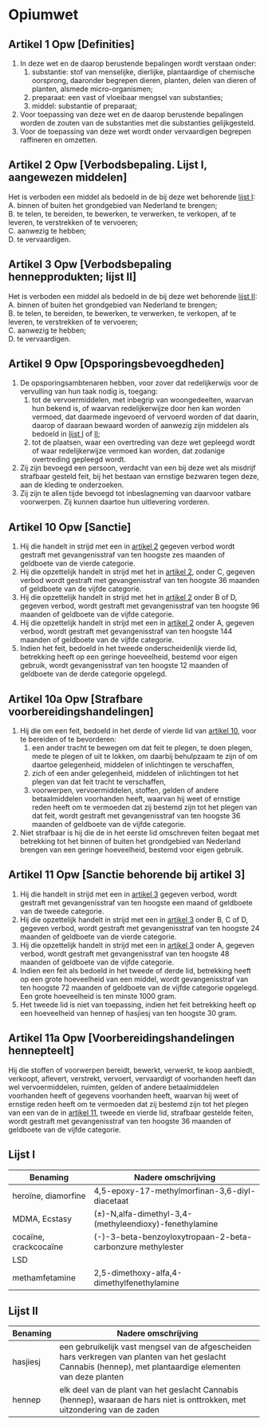 # Opiumwet
## Artikel 1 Opw [Definities]
1. In deze wet en de daarop berustende bepalingen wordt verstaan onder:
    1. substantie: stof van menselijke, dierlijke, plantaardige of chemische oorsprong, daaronder begrepen dieren, planten, delen van dieren of planten, alsmede micro-organismen;
    2. preparaat: een vast of vloeibaar mengsel van substanties;
    3. middel: substantie of preparaat;
2. Voor toepassing van deze wet en de daarop berustende bepalingen worden de zouten van de substanties met die substanties gelijkgesteld.
3. Voor de toepassing van deze wet wordt onder vervaardigen begrepen raffineren en omzetten.

## Artikel 2 Opw [Verbodsbepaling. Lijst I, aangewezen middelen]
Het is verboden een middel als bedoeld in de bij deze wet behorende [lijst I](#lijst-i):  
A. binnen of buiten het grondgebied van Nederland te brengen;  
B. te telen, te bereiden, te bewerken, te verwerken, te verkopen, af te leveren, te verstrekken of te vervoeren;  
C. aanwezig te hebben;  
D. te vervaardigen.

## Artikel 3 Opw [Verbodsbepaling hennepprodukten; lijst II]
Het is verboden een middel als bedoeld in de bij deze wet behorende [lijst II](#lijst-ii):  
A. binnen of buiten het grondgebied van Nederland te brengen;  
B. te telen, te bereiden, te bewerken, te verwerken, te verkopen, af te leveren, te verstrekken of te vervoeren;  
C. aanwezig te hebben;  
D. te vervaardigen.

## Artikel 9 Opw [Opsporingsbevoegdheden]
1. De opsporingsambtenaren hebben, voor zover dat redelijkerwijs voor de vervulling van hun taak nodig is, toegang:
    1. tot de vervoermiddelen, met inbegrip van woongedeelten, waarvan hun bekend is, of waarvan redelijkerwijze door hen kan worden vermoed, dat daarmede ingevoerd of vervoerd worden of dat daarin, daarop of daaraan bewaard worden of aanwezig zijn middelen als bedoeld in [lijst I](#lijst-i) of [II](#lijst-ii);
    2. tot de plaatsen, waar een overtreding van deze wet gepleegd wordt of waar redelijkerwijze vermoed kan worden, dat zodanige overtreding gepleegd wordt.
2. Zij zijn bevoegd een persoon, verdacht van een bij deze wet als misdrijf strafbaar gesteld feit, bij het bestaan van ernstige bezwaren tegen deze, aan de kleding te onderzoeken.
3. Zij zijn te allen tijde bevoegd tot inbeslagneming van daarvoor vatbare voorwerpen. Zij kunnen daartoe hun uitlevering vorderen.

## Artikel 10 Opw [Sanctie]
1. Hij die handelt in strijd met een in [artikel 2](#artikel-2-opw-verbodsbepaling-lijst-i-aangewezen-middelen) gegeven verbod wordt gestraft met gevangenisstraf van ten hoogste zes maanden of geldboete van de vierde categorie.
2. Hij die opzettelijk handelt in strijd met het in [artikel 2](#artikel-2-opw-verbodsbepaling-lijst-i-aangewezen-middelen), onder C, gegeven verbod wordt gestraft met gevangenisstraf van ten hoogste 36 maanden of geldboete van de vijfde categorie.
3. Hij die opzettelijk handelt in strijd met het in [artikel 2](#artikel-2-opw-verbodsbepaling-lijst-i-aangewezen-middelen) onder B of D, gegeven verbod, wordt gestraft met gevangenisstraf van ten hoogste 96 maanden of geldboete van de vijfde categorie.
4. Hij die opzettelijk handelt in strijd met een in [artikel 2](#artikel-2-opw-verbodsbepaling-lijst-i-aangewezen-middelen) onder A, gegeven verbod, wordt gestraft met gevangenisstraf van ten hoogste 144 maanden of geldboete van de vijfde categorie.
5. Indien het feit, bedoeld in het tweede onderscheidenlijk vierde lid, betrekking heeft op een geringe hoeveelheid, bestemd voor eigen gebruik, wordt gevangenisstraf van ten hoogste 12 maanden of geldboete van de derde categorie opgelegd.

## Artikel 10a Opw [Strafbare voorbereidingshandelingen]
1. Hij die om een feit, bedoeld in het derde of vierde lid van [artikel 10](#artikel-10-sanctie), voor te bereiden of te bevorderen:
    1. een ander tracht te bewegen om dat feit te plegen, te doen plegen, mede te plegen of uit te lokken, om daarbij behulpzaam te zijn of om daartoe gelegenheid, middelen of inlichtingen te verschaffen,
    2. zich of een ander gelegenheid, middelen of inlichtingen tot het plegen van dat feit tracht te verschaffen,
    3. voorwerpen, vervoermiddelen, stoffen, gelden of andere betaalmiddelen voorhanden heeft, waarvan hij weet of ernstige reden heeft om te vermoeden dat zij bestemd zijn tot het plegen van dat feit,
wordt gestraft met gevangenisstraf van ten hoogste 36 maanden of geldboete van de vijfde categorie.
2. Niet strafbaar is hij die de in het eerste lid omschreven feiten begaat met betrekking tot het binnen of buiten het grondgebied van Nederland brengen van een geringe hoeveelheid, bestemd voor eigen gebruik.

## Artikel 11 Opw [Sanctie behorende bij artikel 3]
1. Hij die handelt in strijd met een in [artikel 3](#artikel-3-opw-verbodsbepaling-hennepprodukten-lijst-ii) gegeven verbod, wordt gestraft met gevangenisstraf van ten hoogste een maand of geldboete van de tweede categorie.
2. Hij die opzettelijk handelt in strijd met een in [artikel 3](#artikel-3-opw-verbodsbepaling-hennepprodukten-lijst-ii) onder B, C of D, gegeven verbod, wordt gestraft met gevangenisstraf van ten hoogste 24 maanden of geldboete van de vierde categorie.
3. Hij die opzettelijk handelt in strijd met een in [artikel 3](#artikel-3-opw-verbodsbepaling-hennepprodukten-lijst-ii) onder A, gegeven verbod, wordt gestraft met gevangenisstraf van ten hoogste 48 maanden of geldboete van de vijfde categorie.
4. Indien een feit als bedoeld in het tweede of derde lid, betrekking heeft op een grote hoeveelheid van een middel, wordt gevangenisstraf van ten hoogste 72 maanden of geldboete van de vijfde categorie opgelegd. Een grote hoeveelheid is ten minste 1000 gram.
5. Het tweede lid is niet van toepassing, indien het feit betrekking heeft op een hoeveelheid van hennep of hasjiesj van ten hoogste 30 gram.

## Artikel 11a Opw [Voorbereidingshandelingen hennepteelt]
Hij die stoffen of voorwerpen bereidt, bewerkt, verwerkt, te koop aanbiedt, verkoopt, aflevert, verstrekt, vervoert, vervaardigt of voorhanden heeft dan wel vervoermiddelen, ruimten, gelden of andere betaalmiddelen voorhanden heeft of gegevens voorhanden heeft, waarvan hij weet of ernstige reden heeft om te vermoeden dat zij bestemd zijn tot het plegen van een van de in [artikel 11](#artikel-11-sanctie-behorende-bij-artikel-3), tweede en vierde lid, strafbaar gestelde feiten, wordt gestraft met gevangenisstraf van ten hoogste 36 maanden of geldboete van de vijfde categorie.

## Lijst I
| Benaming              | Nadere omschrijving                                        |
|-----------------------|------------------------------------------------------------|
| heroïne, diamorfine   | 4,5-epoxy-17-methylmorfinan-3,6-diyl-diacetaat             |
| MDMA, Ecstasy         | (±)-N,alfa-dimethyl-3,4-(methyleendioxy)-fenethylamine     |
| cocaïne, crackcocaïne | (-)-3-beta-benzoyloxytropaan-2-beta-carbonzure methylester |
| LSD                   |                                                            |
| methamfetamine        | 2,5-dimethoxy-alfa,4-dimethylfenethylamine                 |

## Lijst II
| Benaming | Nadere omschrijving                                                                                                                                          |
|----------|--------------------------------------------------------------------------------------------------------------------------------------------------------------|
| hasjiesj | een gebruikelijk vast mengsel van de afgescheiden hars verkregen van planten van het geslacht Cannabis (hennep), met plantaardige elementen van deze planten |
| hennep   | elk deel van de plant van het geslacht Cannabis (hennep), waaraan de hars niet is onttrokken, met uitzondering van de zaden                                  |